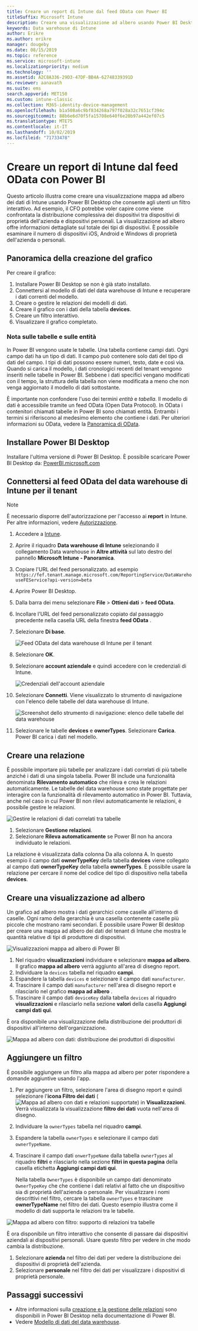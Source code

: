 ```yaml
---
title: Creare un report di Intune dal feed OData con Power BI
titleSuffix: Microsoft Intune
description: Creare una visualizzazione ad albero usando Power BI Desktop con un filtro interattivo dall'API data warehouse di Intune.
keywords: Data warehouse di Intune
author: Erikre
ms.author: erikre
manager: dougeby
ms.date: 08/15/2019
ms.topic: reference
ms.service: microsoft-intune
ms.localizationpriority: medium
ms.technology: ''
ms.assetid: A2C8A336-29D3-47DF-BB4A-62748339391D
ms.reviewer: aanavath
ms.suite: ems
search.appverid: MET150
ms.custom: intune-classic
ms.collection: M365-identity-device-management
ms.openlocfilehash: b1a508a6c9bf834268a797f028a32c7651cf394c
ms.sourcegitcommit: 88b6e6d70f5fa15708e640f6e20b97a442ef07c5
ms.translationtype: MTE75
ms.contentlocale: it-IT
ms.lasthandoff: 10/02/2019
ms.locfileid: "71733478"
---
```

# <a name="create-an-intune-report-from-the-odata-feed-with-power-bi"></a>Creare un report di Intune dal feed OData con Power BI

Questo articolo illustra come creare una visualizzazione mappa ad albero dei dati di Intune usando Power BI Desktop che consente agli utenti un filtro interattivo. Ad esempio, il CFO potrebbe voler capire come viene confrontata la distribuzione complessiva dei dispositivi tra dispositivi di proprietà dell'azienda e dispositivi personali. La visualizzazione ad albero offre informazioni dettagliate sul totale dei tipi di dispositivi. È possibile esaminare il numero di dispositivi iOS, Android e Windows di proprietà dell'azienda o personali.

## <a name="overview-of-creating-the-chart"></a>Panoramica della creazione del grafico

Per creare il grafico:
1. Installare Power BI Desktop se non è già stato installato.
2. Connettersi al modello di dati del data warehouse di Intune e recuperare i dati correnti del modello.
3. Creare o gestire le relazioni dei modelli di dati.
4. Creare il grafico con i dati della tabella **devices**.
5. Creare un filtro interattivo.
6. Visualizzare il grafico completato.

### <a name="a-note-about-tables-and-entities"></a>Nota sulle tabelle e sulle entità

In Power BI vengono usate le tabelle. Una tabella contiene campi dati. Ogni campo dati ha un tipo di dati. Il campo può contenere solo dati del tipo di dati del campo. I tipi di dati possono essere numeri, testo, date e così via. Quando si carica il modello, i dati cronologici recenti del tenant vengono inseriti nelle tabelle in Power BI. Sebbene i dati specifici vengano modificati con il tempo, la struttura della tabella non viene modificata a meno che non venga aggiornato il modello di dati sottostante.

È importante non confondere l'uso dei termini *entità* e *tabella*. Il modello di dati è accessibile tramite un feed OData (Open Data Protocol). In OData i contenitori chiamati tabelle in Power BI sono chiamati entità. Entrambi i termini si riferiscono al medesimo elemento che contiene i dati. Per ulteriori informazioni su OData, vedere la [Panoramica di OData](/odata/overview).

## <a name="install-power-bi-desktop"></a>Installare Power BI Desktop

Installare l'ultima versione di Power BI Desktop. È possibile scaricare Power BI Desktop da: [PowerBI.microsoft.com](https://powerbi.microsoft.com/desktop)

## <a name="connect-to-the-odata-feed-for-the-intune-data-warehouse-for-your-tenant"></a>Connettersi al feed OData del data warehouse di Intune per il tenant

> [!Note]  
> È necessario disporre dell'autorizzazione per l'accesso ai **report** in Intune. Per altre informazioni, vedere [Autorizzazione](../reports-api-url.md).

1. Accedere a [Intune](https://go.microsoft.com/fwlink/?linkid=2090973).
2. Aprire il riquadro **Data warehouse di Intune** selezionando il collegamento Data warehouse in **Altre attività** sul lato destro del pannello **Microsoft Intune - Panoramica**.
3. Copiare l'URL del feed personalizzato. ad esempio `https://fef.tenant.manage.microsoft.com/ReportingService/DataWarehouseFEService?api-version=beta`
4. Aprire Power BI Desktop.
5. Dalla barra dei menu selezionare **File** > **Ottieni dati** > **feed OData**.
6. Incollare l'URL del feed personalizzato copiato dal passaggio precedente nella casella URL della finestra **feed OData** .
7. Selezionare **Di base**.

    ![Feed OData del data warehouse di Intune per il tenant](./media/reports-proc-create-with-odata/reports-create-01-odatafeed.png)

8. Selezionare **OK**.
9. Selezionare **account aziendale** e quindi accedere con le credenziali di Intune.

    ![Credenziali dell'account aziendale](./media/reports-proc-create-with-odata/reports-create-02-org-account.png)

10. Selezionare **Connetti**. Viene visualizzato lo strumento di navigazione con l'elenco delle tabelle del data warehouse di Intune.

    ![Screenshot dello strumento di navigazione: elenco delle tabelle del data warehouse](./media/reports-proc-create-with-odata/reports-create-02-loadentities.png)

11. Selezionare le tabelle **devices** e **ownerTypes**.  Selezionare **Carica**. Power BI carica i dati nel modello.

## <a name="create-a-relationship"></a>Creare una relazione

È possibile importare più tabelle per analizzare i dati correlati di più tabelle anziché i dati di una singola tabella. Power BI include una funzionalità denominata **Rilevamento automatico** che rileva e crea le relazioni automaticamente. Le tabelle del data warehouse sono state progettate per interagire con la funzionalità di rilevamento automatico in Power BI. Tuttavia, anche nel caso in cui Power BI non rilevi automaticamente le relazioni, è possibile gestire le relazioni.

![Gestire le relazioni di dati correlati tra tabelle](./media/reports-proc-create-with-odata/reports-create-03-managerelationships.png)

1. Selezionare **Gestione relazioni**.
2. Selezionare **Rileva automaticamente** se Power BI non ha ancora individuato le relazioni.

La relazione è visualizzata dalla colonna Da alla colonna A. In questo esempio il campo dati **ownerTypeKey** della tabella **devices** viene collegato al campo dati **ownerTypeKey** della tabella **ownerTypes**. È possibile usare la relazione per cercare il nome del codice del tipo di dispositivo nella tabella **devices**.

## <a name="create-a-treemap-visualization"></a>Creare una visualizzazione ad albero

Un grafico ad albero mostra i dati gerarchici come caselle all'interno di caselle. Ogni ramo della gerarchia è una casella contenente caselle più piccole che mostrano rami secondari. È possibile usare Power BI desktop per creare una mappa ad albero dei dati del tenant di Intune che mostra le quantità relative di tipi di produttore di dispositivi.

![Visualizzazioni mappa ad albero di Power BI](./media/reports-proc-create-with-odata/reports-create-03-treemap.png)

1. Nel riquadro **visualizzazioni** individuare e selezionare **mappa ad albero**. Il grafico **mappa ad albero** verrà aggiunto all'area di disegno report.
2. Individuare la `devices` tabella nel riquadro **campi**.
3. Espandere la tabella `devices` e selezionare il campo dati `manufacturer`.
4. Trascinare il campo dati `manufacturer` nell'area di disegno report e rilasciarlo nel grafico **mappa ad albero** .
5. Trascinare il campo dati `deviceKey` dalla tabella `devices` al riquadro **visualizzazioni** e rilasciarlo nella sezione **valori** della casella **Aggiungi campi dati qui**.  

È ora disponibile una visualizzazione della distribuzione dei produttori di dispositivi all'interno dell'organizzazione.

![Mappa ad albero con dati: distribuzione dei produttori di dispositivi](./media/reports-proc-create-with-odata/reports-create-06-treemapwdata.png)

## <a name="add-a-filter"></a>Aggiungere un filtro

È possibile aggiungere un filtro alla mappa ad albero per poter rispondere a domande aggiuntive usando l'app.

1. Per aggiungere un filtro, selezionare l'area di disegno report e quindi selezionare l'**icona Filtro dei dati** (![Mappa ad albero con dati e relazioni supportate](./media/reports-proc-create-with-odata/reports-create-slicer.png)) in **Visualizzazioni**. Verrà visualizzata la visualizzazione **filtro dei dati** vuota nell'area di disegno.
2. Individuare la `ownerTypes` tabella nel riquadro **campi**.
3. Espandere la tabella `ownerTypes` e selezionare il campo dati `ownerTypeName`.
4. Trascinare il campo dati `onwerTypeName` dalla tabella `ownerTypes` al riquadro **filtri** e rilasciarlo nella sezione **filtri in questa pagina** della casella etichetta **Aggiungi campi dati qui**.  

   Nella tabella `OwnerTypes` è disponibile un campo dati denominato `OwnerTypeKey` che che contiene i dati relativi al fatto che un dispositivo sia di proprietà dell'azienda o personale. Per visualizzare i nomi descrittivi nel filtro, cercare la tabella `ownerTypes` e trascinare **ownerTypeName** nel filtro dei dati. Questo esempio illustra come il modello di dati supporta le relazioni tra le tabelle.

![Mappa ad albero con filtro: supporto di relazioni tra tabelle](./media/reports-proc-create-with-odata/reports-create-08_ownertype.png)

È ora disponibile un filtro interattivo che consente di passare dai dispositivi aziendali ai dispositivi personali. Usare questo filtro per vedere in che modo cambia la distribuzione.

1. Selezionare **azienda** nel filtro dei dati per vedere la distribuzione dei dispositivi di proprietà dell'azienda.
2. Selezionare **personale** nel filtro dei dati per visualizzare i dispositivi di proprietà personale.

## <a name="next-steps"></a>Passaggi successivi

- Altre informazioni sulla [creazione e la gestione delle relazioni](https://powerbi.microsoft.com/documentation/powerbi-desktop-create-and-manage-relationships/) sono disponibili in Power BI Desktop nella documentazione di Power BI.
- Vedere [Modello di dati del data warehouse](reports-ref-data-model.md).

